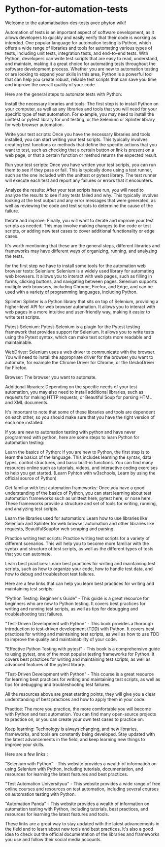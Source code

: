 # Python-for-automation-tests
Welcome to the automatisation-des-tests avec phyton wiki!

Automation of tests is an important aspect of software development, as it allows developers to quickly and easily verify that their code is working as intended. One popular language for automation testing is Python, which offers a wide range of libraries and tools for automating various types of tests, including unit tests, integration tests, and end-to-end tests. With Python, developers can write test scripts that are easy to read, understand, and maintain, making it a great choice for automating tests throughout the software development process. Whether you are new to automation testing or are looking to expand your skills in this area, Python is a powerful tool that can help you create robust, reliable test scripts that can save you time and improve the overall quality of your code.

Here are the general steps to automate tests with Python:

Install the necessary libraries and tools: The first step is to install Python on your computer, as well as any libraries and tools that you will need for your specific type of test automation. For example, you may need to install the unittest or pytest library for unit testing, or the Selenium or Splinter library for web browser automation.

Write your test scripts: Once you have the necessary libraries and tools installed, you can start writing your test scripts. This typically involves creating test functions or methods that define the specific actions that you want to test, such as checking that a certain button or link is present on a web page, or that a certain function or method returns the expected result.

Run your test scripts: Once you have written your test scripts, you can run them to see if they pass or fail. This is typically done using a test runner, such as the one included with the unittest or pytest library. The test runner will execute each test and report any failures or errors that it encounters.

Analyze the results: After your test scripts have run, you will need to analyze the results to see if any tests failed and why. This typically involves looking at the test output and any error messages that were generated, as well as reviewing the code and test scripts to determine the cause of the failure.

Iterate and improve: Finally, you will want to iterate and improve your test scripts as needed. This may involve making changes to the code or test scripts, or adding new test cases to cover additional functionality or edge cases.

It's worth mentioning that these are the general steps, different libraries and frameworks may have different ways of organizing, running, and analyzing the tests.

for the first step we have to install some tools for the automation web browser tests: Selenium: Selenium is a widely used library for automating web browsers. It allows you to interact with web pages, such as filling in forms, clicking buttons, and navigating between pages. Selenium supports multiple web browsers, including Chrome, Firefox, and Edge, and can be used with a variety of programming languages, including Python.

Splinter: Splinter is a Python library that sits on top of Selenium, providing a higher-level API for web browser automation. It allows you to interact with web pages in a more intuitive and user-friendly way, making it easier to write test scripts.

Pytest-Selenium: Pytest-Selenium is a plugin for the Pytest testing framework that provides support for Selenium. It allows you to write tests using the Pytest syntax, which can make test scripts more readable and maintainable.

WebDriver: Selenium uses a web driver to communicate with the browser. You will need to install the appropriate driver for the browser you want to automate, for example the Chrome Driver for Chrome, or the GeckoDriver for Firefox.

Browser: The browser you want to automate.

Additional libraries: Depending on the specific needs of your test automation, you may also need to install additional libraries, such as requests for making HTTP requests, or Beautiful Soup for parsing HTML and XML documents.

It's important to note that some of these libraries and tools are dependent on each other, so you should make sure that you have the right version of each one installed.

If you are new to automation testing with python and have never programmed with python, here are some steps to learn Python for automation testing:

Learn the basics of Python: If you are new to Python, the first step is to learn the basics of the language. This includes learning the syntax, data types, control structures, and basic built-in functions. You can find many resources online such as tutorials, videos, and interactive coding exercises to help you get started. (Learn Pyhton with w3schools, Learn by using the official source of Python)

Get familiar with test automation frameworks: Once you have a good understanding of the basics of Python, you can start learning about test automation frameworks such as unittest here, pytest here, or nose here. These frameworks provide a structure and set of tools for writing, running, and analyzing test scripts.

Learn the libraries used for automation: Learn how to use libraries like Selenium and Splinter for web browser automation and other libraries like requests, BeautifulSoupfor web scraping and parsing.

Practice writing test scripts: Practice writing test scripts for a variety of different scenarios. This will help you to become more familiar with the syntax and structure of test scripts, as well as the different types of tests that you can automate.

Learn best practices: Learn best practices for writing and maintaining test scripts, such as how to organize your code, how to handle test data, and how to debug and troubleshoot test failures.

Here are a few links that can help you learn best practices for writing and maintaining test scripts:

"Python Testing: Beginner's Guide" - This guide is a great resource for beginners who are new to Python testing. It covers best practices for writing and running test scripts, as well as tips for debugging and troubleshooting test failures.

"Test-Driven Development with Python" - This book provides a thorough introduction to test-driven development (TDD) with Python. It covers best practices for writing and maintaining test scripts, as well as how to use TDD to improve the quality and maintainability of your code.

"Effective Python Testing with pytest" - This book is a comprehensive guide to using pytest, one of the most popular testing frameworks for Python. It covers best practices for writing and maintaining test scripts, as well as advanced features of the pytest library.

"Test-Driven Development with Python" - This course is a great resource for learning best practices for writing and maintaining test scripts, as well as tips for debugging and troubleshooting test failures.

All the resources above are great starting points, they will give you a clear understanding of best practices and how to apply them in your code.

Practice: The more you practice, the more comfortable you will become with Python and test automation. You can find many open-source projects to practice on, or you can create your own test cases to practice on.

Keep learning: Technology is always changing, and new libraries, frameworks, and tools are constantly being developed. Stay updated with the latest advancements in the field, and keep learning new things to improve your skills.

Here are a few links :

"Selenium with Python" - This website provides a wealth of information on using Selenium with Python, including tutorials, documentation, and resources for learning the latest features and best practices.

"Test Automation Universityuu" - This website provides a wide range of free online courses and resources on test automation, including several courses on automation testing with Python.

"Automation Panda" - This website provides a wealth of information on automation testing with Python, including tutorials, best practices, and resources for learning the latest features and tools.

These links are a great way to stay updated with the latest advancements in the field and to learn about new tools and best practices. It's also a good idea to check out the official documentation of the libraries and frameworks you use and follow their social media accounts.
